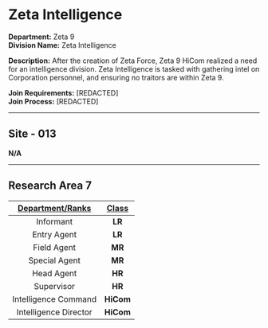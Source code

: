 # Zeta Intelligence

**Department:** Zeta 9  
**Division Name:** Zeta Intelligence

**Description:** After the creation of Zeta Force, Zeta 9 HiCom realized a need for an intelligence division. Zeta Intelligence is tasked with gathering intel on Corporation personnel, and ensuring no traitors are within Zeta 9.

**Join Requirements:** [REDACTED]  
**Join Process:** [REDACTED]

---

## Site - 013
**N/A**

---

## Research Area 7
| **<ins>Department/Ranks</ins>** | **<ins>Class</ins>** |
|:---:|:---:|
| Informant | **LR** |
| Entry Agent | **LR** |
| Field Agent | **MR** |
| Special Agent | **MR** |
| Head Agent | **HR** |
| Supervisor | **HR** |
| Intelligence Command | **HiCom** |
| Intelligence Director | **HiCom** |